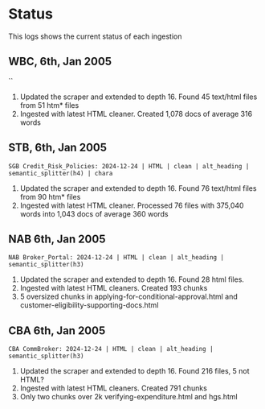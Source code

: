 # Status
This logs shows the current status of each ingestion

## WBC,  6th, Jan 2005
``

1. Updated the scraper and extended to depth 16. Found 45 text/html files from 51 htm* files
2. Ingested with latest HTML cleaner. Created 1,078 docs of average 316 words


## STB,  6th, Jan 2005
`SGB Credit_Risk_Policies: 2024-12-24 | HTML | clean | alt_heading | semantic_splitter(h4) | chara`

1. Updated the scraper and extended to depth 16. Found 76 text/html files from 90 htm* files
2. Ingested with latest HTML cleaner. Processed 76 files with 375,040 words into 1,043 docs of average 360 words


## NAB 6th, Jan 2005
`NAB Broker_Portal: 2024-12-24 | HTML | clean | alt_heading | semantic_splitter(h3)`

1. Updated the scraper and extended to depth 16. Found 28 html files. 
2. Ingested with latest HTML cleaners. Created 193 chunks
3. 5 oversized chunks in applying-for-conditional-approval.html and customer-eligibility-supporting-docs.html



## CBA 6th, Jan 2005
`CBA CommBroker: 2024-12-24 | HTML | clean | alt_heading | semantic_splitter(h3)`

1. Updated the scraper and extended to depth 16. Found 216 files, 5 not HTML?
2. Ingested with latest HTML cleaners. Created 791 chunks
3. Only two chunks over 2k verifying-expenditure.html and hgs.html

